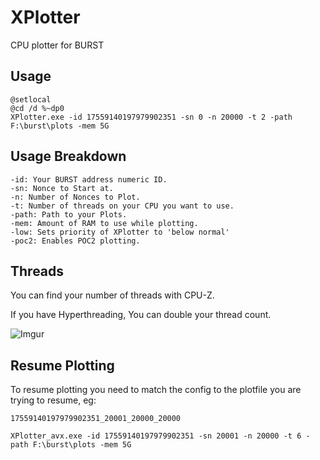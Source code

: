 # XPlotter

CPU plotter for BURST

## Usage

```
@setlocal
@cd /d %~dp0 
XPlotter.exe -id 17559140197979902351 -sn 0 -n 20000 -t 2 -path F:\burst\plots -mem 5G
```

## Usage Breakdown

```
-id: Your BURST address numeric ID.
-sn: Nonce to Start at.
-n: Number of Nonces to Plot.
-t: Number of threads on your CPU you want to use.
-path: Path to your Plots.
-mem: Amount of RAM to use while plotting.
-low: Sets priority of XPlotter to 'below normal'
-poc2: Enables POC2 plotting.
```

## Threads

You can find your number of threads with CPU-Z.

If you have Hyperthreading, You can double your thread count.

![Imgur](http://i.imgur.com/cv5pv7x.png)


## Resume Plotting

To resume plotting you need to match the config to the plotfile you are trying to resume, eg:

```
17559140197979902351_20001_20000_20000
```
```
XPlotter_avx.exe -id 17559140197979902351 -sn 20001 -n 20000 -t 6 -path F:\burst\plots -mem 5G
```
